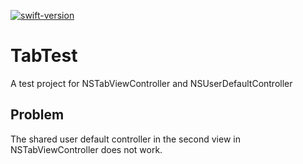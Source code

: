 [![swift-version](https://img.shields.io/badge/swift-5.1-brightgreen.svg)](https://github.com/apple/swift)

# TabTest
A test project for NSTabViewController and NSUserDefaultController

## Problem

The shared user default controller in the second view in NSTabViewController does not work.
